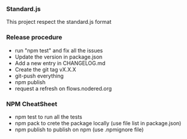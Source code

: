 
### Standard.js
This project respect the standard.js format


### Release procedure
 * run "npm test" and fix all the issues
 * Update the version in package.json
 * Add a new entry in CHANGELOG.md
 * Create the git tag vX.X.X
 * git-push everything
 * npm publish
 * request a refresh on flows.nodered.org


###  NPM CheatSheet
 * npm test      to run all the tests
 * npm pack      to crete the package locally (use file list in package.json)
 * npm publish   to publish on npm (use .npmignore file)


